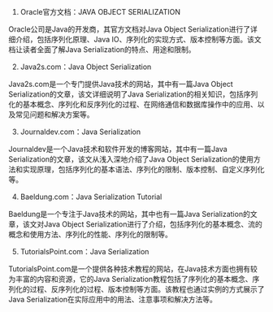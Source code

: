 

1. Oracle官方文档：JAVA OBJECT SERIALIZATION

Oracle公司是Java的开发商，其官方文档对Java Object Serialization进行了详细介绍，包括序列化原理、Java IO、序列化的实现方式、版本控制等方面。该文档让读者全面了解Java Serialization的特点、用途和限制。

2. Java2s.com：Java Object Serialization

Java2s.com是一个专门提供Java技术的网站，其中有一篇Java Object Serialization的文章，该文详细说明了Java Serialization的相关知识，包括序列化的基本概念、序列化和反序列化的过程、在网络通信和数据库操作中的应用、以及常见问题和解决方案等。

3. Journaldev.com：Java Serialization

Journaldev是一个Java技术和软件开发的博客网站，其中有一篇Java Serialization的文章，该文从浅入深地介绍了Java Object Serialization的使用方法和实现原理，包括序列化的基本语法、序列化的限制、版本控制、自定义序列化等。

4. Baeldung.com：Java Serialization Tutorial

Baeldung是一个专注于Java技术的网站，其中也有一篇Java Serialization的文章，该文对Java Object Serialization进行了介绍，包括序列化的基本概念、流的概念和使用方法、序列化的性能、序列化的限制等。

5. TutorialsPoint.com：Java Serialization

TutorialsPoint.com是一个提供各种技术教程的网站，在Java技术方面也拥有较为丰富的内容和资源，它的Java Serialization教程包括了序列化的基本概念、序列化的过程、反序列化的过程、版本控制等方面。该教程也通过实例的方式展示了Java Serialization在实际应用中的用法、注意事项和解决方法等。